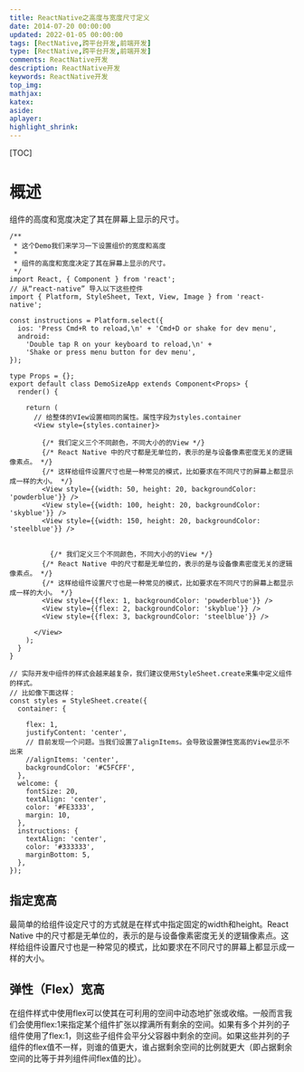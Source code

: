 ```yaml
---
title: ReactNative之高度与宽度尺寸定义
date: 2014-07-20 00:00:00
updated: 2022-01-05 00:00:00
tags: [RectNative,跨平台开发,前端开发]
type: [RectNative,跨平台开发,前端开发]
comments: ReactNative开发
description: ReactNative开发
keywords: ReactNative开发
top_img:
mathjax:
katex:
aside:
aplayer:
highlight_shrink:
---
```


[TOC]

# 概述

组件的高度和宽度决定了其在屏幕上显示的尺寸。


```RectNative
/**
 * 这个Demo我们来学习一下设置组价的宽度和高度
 * 
 * 组件的高度和宽度决定了其在屏幕上显示的尺寸。
 */
import React, { Component } from 'react';
// 从“react-native” 导入以下这些控件
import { Platform, StyleSheet, Text, View, Image } from 'react-native';

const instructions = Platform.select({
  ios: 'Press Cmd+R to reload,\n' + 'Cmd+D or shake for dev menu',
  android:
    'Double tap R on your keyboard to reload,\n' +
    'Shake or press menu button for dev menu',
});

type Props = {};
export default class DemoSizeApp extends Component<Props> {
  render() {
   
    return (
      // 给整体的VIew设置相同的属性。属性字段为styles.container
      <View style={styles.container}>

        {/* 我们定义三个不同颜色，不同大小的的View */}
        {/* React Native 中的尺寸都是无单位的，表示的是与设备像素密度无关的逻辑像素点。 */}
        {/* 这样给组件设置尺寸也是一种常见的模式，比如要求在不同尺寸的屏幕上都显示成一样的大小。 */}
        <View style={{width: 50, height: 20, backgroundColor: 'powderblue'}} />
        <View style={{width: 100, height: 20, backgroundColor: 'skyblue'}} />
        <View style={{width: 150, height: 20, backgroundColor: 'steelblue'}} />


          {/* 我们定义三个不同颜色，不同大小的的View */}
        {/* React Native 中的尺寸都是无单位的，表示的是与设备像素密度无关的逻辑像素点。 */}
        {/* 这样给组件设置尺寸也是一种常见的模式，比如要求在不同尺寸的屏幕上都显示成一样的大小。 */}
        <View style={{flex: 1, backgroundColor: 'powderblue'}} />
        <View style={{flex: 2, backgroundColor: 'skyblue'}} />
        <View style={{flex: 3, backgroundColor: 'steelblue'}} />

      </View>
    );
  }
}

// 实际开发中组件的样式会越来越复杂，我们建议使用StyleSheet.create来集中定义组件的样式。
// 比如像下面这样：
const styles = StyleSheet.create({
  container: {

    flex: 1,
    justifyContent: 'center',
    // 目前发现一个问题。当我们设置了alignItems。会导致设置弹性宽高的View显示不出来
    //alignItems: 'center',
    backgroundColor: '#C5FCFF',
  },
  welcome: {
    fontSize: 20,
    textAlign: 'center',
    color: '#FE3333',
    margin: 10,
  },
  instructions: {
    textAlign: 'center',
    color: '#333333',
    marginBottom: 5,
  },
});

```


## 指定宽高

最简单的给组件设定尺寸的方式就是在样式中指定固定的width和height。React Native 中的尺寸都是无单位的，表示的是与设备像素密度无关的逻辑像素点。这样给组件设置尺寸也是一种常见的模式，比如要求在不同尺寸的屏幕上都显示成一样的大小。



## 弹性（Flex）宽高

在组件样式中使用flex可以使其在可利用的空间中动态地扩张或收缩。一般而言我们会使用flex:1来指定某个组件扩张以撑满所有剩余的空间。如果有多个并列的子组件使用了flex:1，则这些子组件会平分父容器中剩余的空间。如果这些并列的子组件的flex值不一样，则谁的值更大，谁占据剩余空间的比例就更大（即占据剩余空间的比等于并列组件间flex值的比）。
